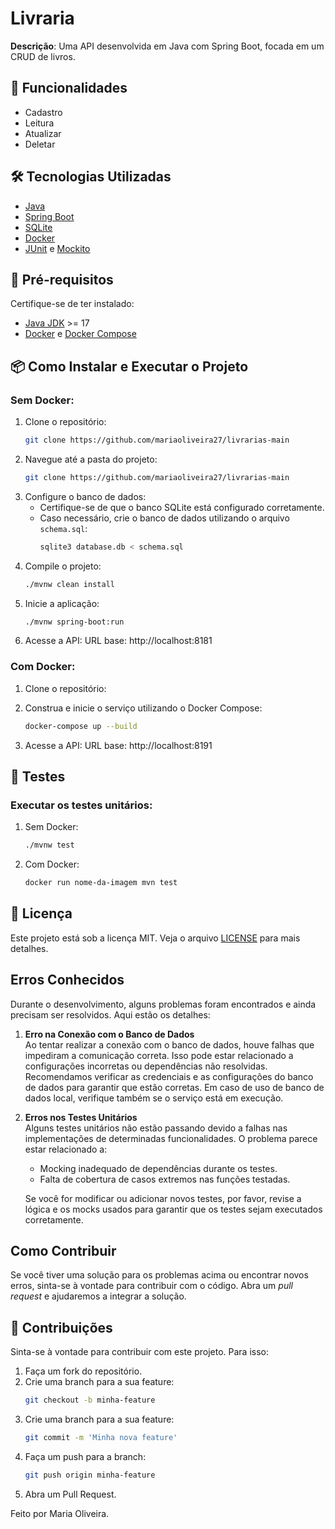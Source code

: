 # Livraria 

**Descrição**: Uma API desenvolvida em Java com Spring Boot, focada em um CRUD de livros.

## 🚀 Funcionalidades
- Cadastro
- Leitura
- Atualizar
- Deletar

## 🛠️ Tecnologias Utilizadas
- [Java](https://www.java.com/)
- [Spring Boot](https://spring.io/projects/spring-boot)
- [SQLite](https://sqlite.org/)
- [Docker](https://www.docker.com/)
- [JUnit](https://junit.org/) e [Mockito](https://site.mockito.org/)


## 🔧 Pré-requisitos
Certifique-se de ter instalado:
- [Java JDK](https://www.oracle.com/java/technologies/javase-downloads.html) >= 17
- [Docker](https://docs.docker.com/get-docker/) e [Docker Compose](https://docs.docker.com/compose/)

## 📦 Como Instalar e Executar o Projeto

### Sem Docker:
1. Clone o repositório:
   ```bash
   git clone https://github.com/mariaoliveira27/livrarias-main
2. Navegue até a pasta do projeto:
   ```bash
   git clone https://github.com/mariaoliveira27/livrarias-main
3. Configure o banco de dados:
   - Certifique-se de que o banco SQLite está configurado corretamente.
   - Caso necessário, crie o banco de dados utilizando o arquivo `schema.sql`:
     ```bash
     sqlite3 database.db < schema.sql
     ```
4. Compile o projeto:
   ```bash
   ./mvnw clean install
5. Inicie a aplicação:
   ```bash
   ./mvnw spring-boot:run
6. Acesse a API:
   URL base: http://localhost:8181

### Com Docker:
1. Clone o repositório:
   
2. Construa e inicie o serviço utilizando o Docker Compose:
   ```bash
   docker-compose up --build

3. Acesse a API:
   URL base: http://localhost:8191
   
## 🧪 Testes
### Executar os testes unitários:
1. Sem Docker:
   ```bash
   ./mvnw test
2. Com Docker:
   ```bash
   docker run nome-da-imagem mvn test
   
## 📄 Licença
Este projeto está sob a licença MIT. Veja o arquivo [LICENSE](LICENSE) para mais detalhes.

## Erros Conhecidos

Durante o desenvolvimento, alguns problemas foram encontrados e ainda precisam ser resolvidos. Aqui estão os detalhes:

1. **Erro na Conexão com o Banco de Dados**  
   Ao tentar realizar a conexão com o banco de dados, houve falhas que impediram a comunicação correta. Isso pode estar relacionado a configurações incorretas ou dependências não resolvidas. Recomendamos verificar as credenciais e as configurações do banco de dados para garantir que estão corretas. Em caso de uso de banco de dados local, verifique também se o serviço está em execução.

2. **Erros nos Testes Unitários**  
   Alguns testes unitários não estão passando devido a falhas nas implementações de determinadas funcionalidades. O problema parece estar relacionado a:
   - Mocking inadequado de dependências durante os testes.
   - Falta de cobertura de casos extremos nas funções testadas.
   
   Se você for modificar ou adicionar novos testes, por favor, revise a lógica e os mocks usados para garantir que os testes sejam executados corretamente.

## Como Contribuir

Se você tiver uma solução para os problemas acima ou encontrar novos erros, sinta-se à vontade para contribuir com o código. Abra um *pull request* e ajudaremos a integrar a solução.


## 🙌 Contribuições
Sinta-se à vontade para contribuir com este projeto. Para isso:

1. Faça um fork do repositório.
2. Crie uma branch para a sua feature:
   ```bash
   git checkout -b minha-feature
3. Crie uma branch para a sua feature:
   ```bash
   git commit -m 'Minha nova feature'
4. Faça um push para a branch:
   ```bash
   git push origin minha-feature
5. Abra um Pull Request.

Feito por Maria Oliveira.
















   
 



